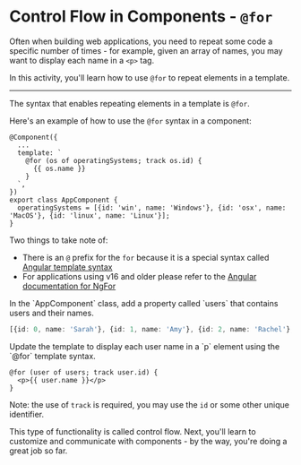 # Control Flow in Components - `@for`

Often when building web applications, you need to repeat some code a specific number of times - for example, given an array of names, you may want to display each name in a `<p>` tag.

In this activity, you'll learn how to use `@for` to repeat elements in a template.
<hr/>

The syntax that enables repeating elements in a template is `@for`.

Here's an example of how to use the `@for` syntax in a component:

```angular-ts
@Component({
  ...
  template: `
    @for (os of operatingSystems; track os.id) {
      {{ os.name }}
    }
  `,
})
export class AppComponent {
  operatingSystems = [{id: 'win', name: 'Windows'}, {id: 'osx', name: 'MacOS'}, {id: 'linux', name: 'Linux'}];
}
```

Two things to take note of:

* There is an `@` prefix for the `for` because it is a special syntax called [Angular template syntax](guide/templates)
* For applications using v16 and older please refer to the [Angular documentation for NgFor](guide/directives/structural-directives)

<docs-workflow>

<docs-step title="Add the `users` property">
In the `AppComponent` class, add a property called `users` that contains users and their names.

```ts
[{id: 0, name: 'Sarah'}, {id: 1, name: 'Amy'}, {id: 2, name: 'Rachel'}, {id: 3, name: 'Jessica'}, {id: 4, name: 'Poornima'}]
```

</docs-step>

<docs-step title="Update the template">
Update the template to display each user name in a `p` element using the `@for` template syntax.

```angular-html
@for (user of users; track user.id) {
  <p>{{ user.name }}</p>
}
```

Note: the use of `track` is required, you may use the `id` or some other unique identifier.

</docs-step>

</docs-workflow>

This type of functionality is called control flow. Next, you'll learn to customize and communicate with components - by the way, you're doing a great job so far.
